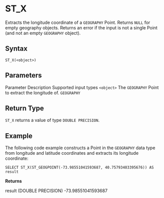 # [](#st_x)ST\_X

Extracts the longitude coordinate of a `GEOGRAPHY` Point. Returns `NULL` for empty geography objects. Returns an error if the input is not a single Point (and not an empty `GEOGRAPHY` object).

## [](#syntax)Syntax

```
ST_X(<object>)
```

## [](#parameters)Parameters

Parameter Description Supported input types `<object>` The `GEOGRAPHY` Point to extract the longitude of. `GEOGRAPHY`

## [](#return-type)Return Type

`ST_X` returns a value of type `DOUBLE PRECISION`.

## [](#example)Example

The following code example constructs a Point in the `GEOGRAPHY` data type from longitude and latitude coordinates and extracts its longitude coordinate:

```
SELECT ST_X(ST_GEOGPOINT(-73.98551041593687, 40.75793403395676)) AS result
```

**Returns**

result (DOUBLE PRECISION) -73.98551041593687